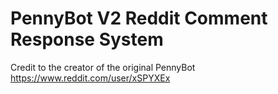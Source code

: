 # PennyBot V2 Reddit Comment Response System

Credit to the creator of the original PennyBot https://www.reddit.com/user/xSPYXEx
